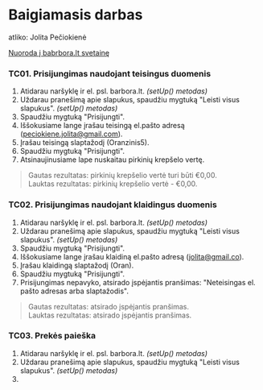 # Baigiamasis darbas

atliko: Jolita Pečiokienė

[Nuoroda į babrbora.lt svetainę](https://www.barbora.lt/)

### TC01. Prisijungimas naudojant teisingus duomenis<br>
1. Atidarau naršyklę ir el. psl. barbora.lt. _(setUp() metodas)_
2. Uždarau pranešimą apie slapukus, spaudžiu mygtuką 
"Leisti visus slapukus". _(setUp() metodas)_
3. Spaudžiu mygtuką "Prisijungti".
4. Iššokusiame lange įrašau teisingą el.pašto adresą
(peciokiene.jolita@gmail.com).
5. Įrašau teisingą slaptažodį (Oranzinis5).
6. Spaudžiu mygtuką "Prisijungti".
7. Atsinaujinusiame lape nuskaitau pirkinių krepšelo vertę.
>Gautas rezultatas: pirkinių krepšelio vertė turi būti €0,00.<br>
>Lauktas rezultatas: pirkinių krepšelio vertė - €0,00.

### TC02. Prisijungimas naudojant klaidingus duomenis<br>
1. Atidarau naršyklę ir el. psl. barbora.lt. _(setUp() metodas)_
2. Uždarau pranešimą apie slapukus, spaudžiu mygtuką
   "Leisti visus slapukus". _(setUp() metodas)_
3. Spaudžiu mygtuką "Prisijungti".
4. Iššokusiame lange įrašau klaidiną el.pašto adresą
   (jolita@gmail.co).
5. Įrašau klaidingą slaptažodį (Oran).
6. Spaudžiu mygtuką "Prisijungti".
7. Prisijungimas nepavyko, atsirado įspėjantis pranšimas: 
"Neteisingas el. pašto adresas arba slaptažodis".
>Gautas rezultatas: atsirado įspėjantis pranšimas.<br>
>Lauktas rezultatas: atsirado įspėjantis pranšimas.

### TC03. Prekės paieška<br>
1. Atidarau naršyklę ir el. psl. barbora.lt. _(setUp() metodas)_
2. Uždarau pranešimą apie slapukus, spaudžiu mygtuką
   "Leisti visus slapukus". _(setUp() metodas)_
3. 
